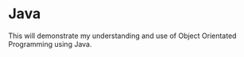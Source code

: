 # Java
This will demonstrate my understanding and use of Object Orientated Programming using Java. 
